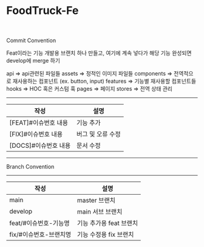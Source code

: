 # FoodTruck-Fe

<br></br>
Commit Convention

Feat이라는 기능 개발용 브랜치 하나 만들고, 여기에 계속 넣다가
해당 기능 완성되면 develop에 merge 하기

api => api관련된 파일들
assets => 정적인 이미지 파일들
components => 전역적으로 재사용하는 컴포넌트 (ex. button, input)
features => 기능별 재사용할 컴포넌트들
hooks => HOC 혹은 커스텀 훅
pages => 페이지
stores => 전역 상태 관리


---

| 작성 | 설명 |
| --- | --- |
| [FEAT]#이슈번호 내용 | 기능 추가 |
| [FIX]#이슈번호 내용 | 버그 및 오류 수정 |
| [DOCS]#이슈번호 내용 | 문서 수정 |

---

Branch Convention

---
| 작성             | 설명              |
|----------------|-----------------|
| main           | master 브랜치      |
| develop        | main 서브 브랜치     |
| feat/#이슈번호-기능명 | 기능 추가용 feat 브랜치 |
| fix/#이슈번호-브랜치명 | 기능 수정용 fix 브랜치  |
